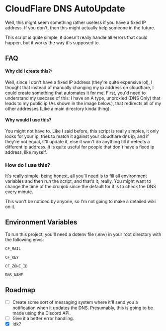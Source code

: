 
# CloudFlare DNS AutoUpdate

Well, this might seem something rather useless if you have a fixed IP address.
If you don't, then this might actually help someone in the future.

This script is quite simple, it doesn't really handle all errors that could happen, but it works the way it's supposed to.



## FAQ

#### Why did I create this?:

Well, since I don't have a fixed IP address (they're quite expensive lol), I thought that instead of manually changing my ip address on cloudflare, I could create something that automates it for me.
First, you'd need to understand my usecase of this:
I have an A type, unproxied (DNS Only) that leads to my public ip (As shown in the image below.), that redirects all of my other addresses (Like a main directory kinda thing).

#### Why would I use this?

You might not have to.
Like I said before, this script is really simples, it only looks for your ip, tries to match it against your cloudflare dns ip, and if they're not equal, it'll update it, else it won't do anything till it detects a different ip address.
It is quite useful for people that don't have a fixed ip address, like myself.


### How do I use this?
It's really simple, being honest, all you'll need is to fill all environment variables and then run the script, and that's it, really.
You might want to change the time of the cronjob since the default for it is to check the DNS every minute.

This won't be noticed by anyone, so I'm not going to make a detailed wiki on it.

## Environment Variables

To run this project, you'll need a dotenv file (.env) in your root directory with the following envs:

`CF_MAIL`

`CF_KEY`

`CF_ZONE_ID`

`DNS_NAME`

## Roadmap

- [ ] Create some sort of messaging system where it'll send you a notification when it updates the DNS. Presumably, this is going to be made using the Discord API.
- [ ] Give it a better error handling.
- [X] Idk?